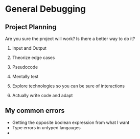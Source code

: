 # General Debugging

## Project Planning

Are you sure the project will work? Is there a better way to do it?  

1) Input and Output

2) Theorize edge cases

3) Pseudocode

4) Mentally test

5) Explore technologies so you can be sure of interactions

6) Actually write code and adapt

## My common errors

- Getting the opposite boolean expression from what I want
- Type errors in untyped langauges
- 